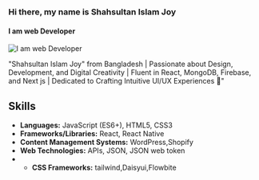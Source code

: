 ### Hi there, my name is Shahsultan Islam Joy
#### I am web Developer
![I am web Developer](https://i.ibb.co/m0HKygS/Black-Blue-Neon-Futuristic-Artificial-Intelligence-Video.png)

"Shahsultan Islam Joy" from Bangladesh  | Passionate about Design, Development, and Digital Creativity | Fluent in React, MongoDB, Firebase, and Next js | Dedicated to Crafting Intuitive UI/UX Experiences 🚀"

## Skills

- **Languages:** JavaScript (ES6+), HTML5, CSS3
- **Frameworks/Libraries:** React, React Native
- **Content Management Systems:** WordPress,Shopify
- **Web Technologies:** APIs, JSON, JSON web token
- - **CSS Frameworks:** tailwind,Daisyui,Flowbite












